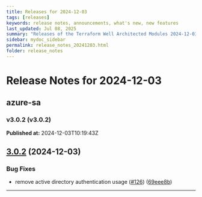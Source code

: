 ```yaml
---
title: Releases for 2024-12-03
tags: [releases]
keywords: release notes, announcements, what's new, new features
last_updated: Jul 08, 2025
summary: "Releases of the Terraform Well Architected Modules 2024-12-03"
sidebar: mydoc_sidebar
permalink: release_notes_20241203.html
folder: release_notes
---
```


# Release Notes for 2024-12-03

## azure-sa
### v3.0.2 (v3.0.2)
**Published at:** 2024-12-03T10:19:43Z

## [3.0.2](https://github.com/CloudNationHQ/terraform-azure-sa/compare/v3.0.1...v3.0.2) (2024-12-03)


### Bug Fixes

* remove active directory authentication usage ([#126](https://github.com/CloudNationHQ/terraform-azure-sa/issues/126)) ([69eee8b](https://github.com/CloudNationHQ/terraform-azure-sa/commit/69eee8b70463a8bbe8359426f1d3deb0b9c7aff6))

---

